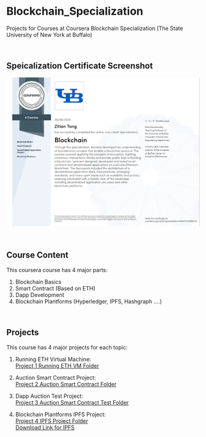 # Blockchain_Specialization
Projects for Courses at Coursera Blockchain Specialization (The State University of New York at Buffalo)

<br />

## Speicalization Certificate Screenshot
![picture](Certificates/Specialization_Certificate_Screenshot.png)

<br />

## Course Content
This coursera course has 4 major parts:
1. Blockchain Basics
2. Smart Contract (Based on ETH)
3. Dapp Development
4. Blockchain Plantforms (Hyperledger, IPFS, Hashgraph ....)

<br />

## Projects

This course has 4 major projects for each topic:
1. Running ETH Virtual Machine: <br />
 [Project 1 Running ETH VM Folder](Part1-Basics)

2. Auction Smart Contract Project: <br />
 [Project 2 Auction Smart Contract Folder](Part2-Smart_Contract/Auction_Project)

3. Dapp Auction Test Project: <br />
 [Project 3 Auction Smart Contract Test Folder](Part3-Dapps/Final_Project)

4. Blockchain Plantforms IPFS Project: <br />
 [Project 4 IPFS Project Folder](Part4-Blockchain_Plantforms)  <br />
 [Download Link for IPFS](https://docs.ipfs.io/guides/guides/install/)






